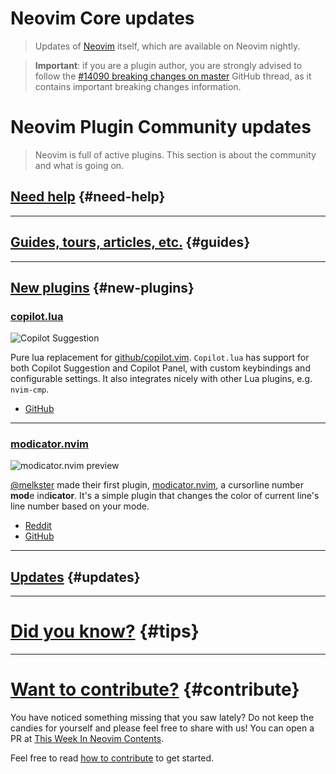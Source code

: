 # Neovim Core updates

> Updates of [Neovim](https://neovim.org) itself, which are available on Neovim nightly.

> **Important**: if you are a plugin author, you are strongly advised to follow the
> [#14090 breaking changes on master](https://github.com/neovim/neovim/issues/14090) GitHub thread, as it contains
> important breaking changes information.

# Neovim Plugin Community updates

> Neovim is full of active plugins. This section is about the community and what is going on.

## [Need help](#need-help) {#need-help}

---

## [Guides, tours, articles, etc.](#guides) {#guides}

---

## [New plugins](#new-plugins) {#new-plugins}

<h3 id="new-copilot.lua">
  <a href="#new-copilot.lua">
    <span class="icon-text">
      <span class="icon">
        <i class="fa-solid fa-robot"></i>
      </span>
      <span>copilot.lua</span>
    </span>
  </a>
</h3>

![Copilot Suggestion](https://user-images.githubusercontent.com/8050659/192044631-85171e3e-0e89-4693-899e-f3792b7886fa.gif)

Pure lua replacement for [github/copilot.vim](https://github.com/github/copilot.vim). `Copilot.lua` has support for both Copilot Suggestion and
Copilot Panel, with custom keybindings and configurable settings. It also integrates nicely with other Lua plugins, e.g. `nvim-cmp`.

- [GitHub](https://github.com/zbirenbaum/copilot.lua)

---

<h3 id="new-modicator.nvim">
  <a href="#new-modicator.nvim">
    <span class="icon-text">
      <span class="icon">
        <i class="fa-solid fa-book"></i>
      </span>
      <span>modicator.nvim</span>
    </span>
  </a>
</h3>

![modicator.nvim preview](https://user-images.githubusercontent.com/15816726/195804855-fc306e59-75cb-4dee-8588-e5fb07c66b1c.gif)

[@melkster] made their first plugin, [modicator.nvim](https://github.com/melkster/modicator.nvim), a cursorline number **mod**e ind**icator**. It's a simple plugin that changes the color of current line's line number based on your mode.

- [Reddit](https://www.reddit.com/r/neovim/comments/xwyfvq/new_cursor_line_number_mode_indicator_plugin/)
- [GitHub](https://github.com/melkster/modicator.nvim)

---

## [Updates](#updates) {#updates}

---

# [Did you know?](#tips) {#tips}

---

# [Want to contribute?](#contribute) {#contribute}

You have noticed something missing that you saw lately? Do not keep the candies for yourself and please feel free to
share with us! You can open a PR at [This Week In Neovim Contents](https://github.com/phaazon/this-week-in-neovim-contents).

Feel free to read [how to contribute](https://github.com/phaazon/this-week-in-neovim-contents#how-to-contribute)
to get started.

[@melkster]: https://github.com/melkster
